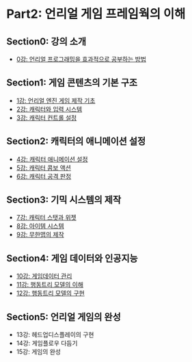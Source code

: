 # Part2: 언리얼 게임 프레임웍의 이해

## Section0: 강의 소개

- [0강: 언리얼 프로그래밍을 효과적으로 공부하는 방법](./Lecture0.md)

## Section1: 게임 콘텐츠의 기본 구조

- [1강: 언리얼 엔진 게임 제작 기초](./Lecture1.md)
- [2강: 캐릭터와 입력 시스템](./Lecture2.md)
- [3강: 캐릭터 컨트롤 설정](./Lecture3.md)

## Section2: 캐릭터의 애니메이션 설정

- [4강: 캐릭터 애니메이션 설정](./Lecture4.md)
- [5강: 캐릭터 콤보 액션](./Lecture5.md)
- [6강: 캐릭터 공격 판정](./Lecture6.md)

## Section3: 기믹 시스템의 제작

- [7강: 캐릭터 스탯과 위젯](./Lecture7.md)
- [8강: 아이템 시스템](./Lecture8.md)
- [9강: 무한맵의 제작](./Lecture9.md)

## Section4: 게임 데이터와 인공지능

- [10강: 게임데이터 관리](./Lecture10.md)
- [11강: 행동트리 모델의 이해](./Lecture11.md)
- [12강: 행동트리 모델의 구현](./Lecture12.md)

## Section5: 언리얼 게임의 완성

- 13강: 헤드업디스플레이의 구현
- 14강: 게임플로우 다듬기
- 15강: 게임의 완성